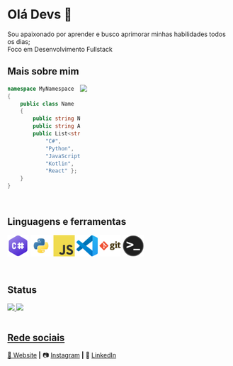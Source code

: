 # Olá Devs 👋

Sou apaixonado por aprender e busco aprimorar minhas habilidades todos os dias;<br>
Foco em Desenvolvimento Fullstack<br>

## Mais sobre mim

<img align="right" width="340" src="https://raw.githubusercontent.com/MicaelliMedeiros/micaellimedeiros/master/image/computer-illustration.png" />

```csharp
namespace MyNamespace
{
    public class Name
    {
        public string Name { get; } = "Diego Silva";
        public string Acknowledgements { get; } = "Software Developer";
        public List<string> Languages { get; } = new List<string> {
            "C#",
            "Python",
            "JavaScript",
            "Kotlin",
            "React" };
    }
}

```

<br>

## Linguagens e ferramentas

<code><img height="48" src="https://raw.githubusercontent.com/github/explore/80688e429a7d4ef2fca1e82350fe8e3517d3494d/topics/csharp/csharp.png"></code>
<code><img height="48" src="https://raw.githubusercontent.com/github/explore/80688e429a7d4ef2fca1e82350fe8e3517d3494d/topics/python/python.png"></code>
<code><img height="48" src="https://raw.githubusercontent.com/github/explore/80688e429a7d4ef2fca1e82350fe8e3517d3494d/topics/javascript/javascript.png"></code>
<code><img height="48" src="https://raw.githubusercontent.com/github/explore/80688e429a7d4ef2fca1e82350fe8e3517d3494d/topics/visual-studio-code/visual-studio-code.png"></code>
<code><img height="48" src="https://raw.githubusercontent.com/github/explore/80688e429a7d4ef2fca1e82350fe8e3517d3494d/topics/git/git.png"></code>
<code><img height="48" src="https://raw.githubusercontent.com/github/explore/80688e429a7d4ef2fca1e82350fe8e3517d3494d/topics/terminal/terminal.png"></code>

<br>

## Status

<div>
  <a href="https://github.com/diwalker">
  <img height="200em" src="https://github-readme-stats.vercel.app/api?username=diwalker&show_icons=true&theme=radical&include_all_commits=true&count_private=true"/>
  <img height="200em" src="https://github-readme-stats.vercel.app/api/top-langs/?username=diwalker&layout=compact&langs_count=7&theme=radical"/>
</div>
   
[website]: https://diegodev.xyz
[instagram]: https://www.instagram.com/di.wkr/
[linkedin]: https://www.linkedin.com/in/diegospereira/

<br>

## Rede sociais

🏡 [Website][website] **|**
📷 [Instagram][instagram] **|**
👔 [LinkedIn][linkedin]
